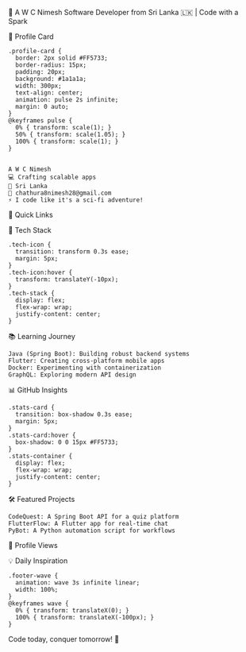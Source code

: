 
  🌟 A W C Nimesh
  Software Developer from Sri Lanka 🇱🇰 | Code with a Spark
  



🎨 Profile Card

  
    .profile-card {
      border: 2px solid #FF5733;
      border-radius: 15px;
      padding: 20px;
      background: #1a1a1a;
      width: 300px;
      text-align: center;
      animation: pulse 2s infinite;
      margin: 0 auto;
    }
    @keyframes pulse {
      0% { transform: scale(1); }
      50% { transform: scale(1.05); }
      100% { transform: scale(1); }
    }
  
  
    A W C Nimesh
    💻 Crafting scalable apps
    📍 Sri Lanka
    📧 chathura8nimesh28@gmail.com
    ⚡ I code like it's a sci-fi adventure!
  



🔗 Quick Links

  
  
  



🚀 Tech Stack

  
    .tech-icon {
      transition: transform 0.3s ease;
      margin: 5px;
    }
    .tech-icon:hover {
      transform: translateY(-10px);
    }
    .tech-stack {
      display: flex;
      flex-wrap: wrap;
      justify-content: center;
    }
  
  
    
    
    
    
    
    
    
    
    
    
    
  



📚 Learning Journey

  
    Java (Spring Boot): Building robust backend systems
    Flutter: Creating cross-platform mobile apps
    Docker: Experimenting with containerization
    GraphQL: Exploring modern API design
  



📊 GitHub Insights

  
    .stats-card {
      transition: box-shadow 0.3s ease;
      margin: 5px;
    }
    .stats-card:hover {
      box-shadow: 0 0 15px #FF5733;
    }
    .stats-container {
      display: flex;
      flex-wrap: wrap;
      justify-content: center;
    }
  
  
    
    
  
  



🛠️ Featured Projects

  
    CodeQuest: A Spring Boot API for a quiz platform
    FlutterFlow: A Flutter app for real-time chat
    PyBot: A Python automation script for workflows
  



👀 Profile Views

  



💡 Daily Inspiration

  




  
    .footer-wave {
      animation: wave 3s infinite linear;
      width: 100%;
    }
    @keyframes wave {
      0% { transform: translateX(0); }
      100% { transform: translateX(-100px); }
    }
  
  
  Code today, conquer tomorrow! 🚀
